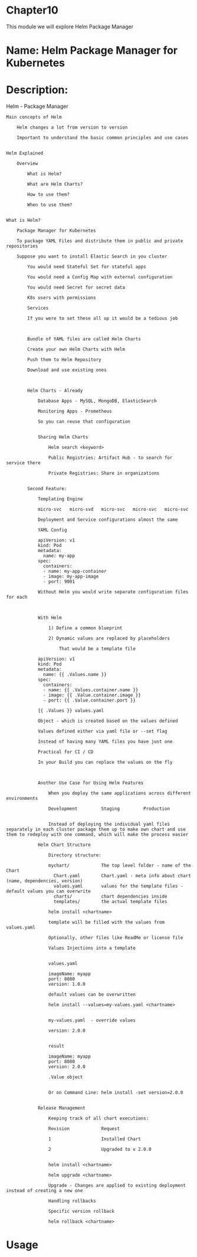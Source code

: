 # Chapter10
This module we will explore Helm Package Manager

# Name: Helm Package Manager for Kubernetes

# Description: 

Helm - Package Manager

    Main concepts of Helm

        Helm changes a lot from version to version

        Important to understand the basic common principles and use cases


    Helm Explained

        Overview

            What is Helm?

            What are Helm Charts?

            How to use them? 

            When to use them?


    What is Helm?

        Package Manager for Kubernetes

        To package YAML Files and distribute them in public and private repositories

        Suppose you want to install Elastic Search in you cluster

            You would need Stateful Set for stateful apps 

            You would need a Config Map with external configuration

            You would need Secret for secret data

            K8s users with permissions

            Services

            If you were to set these all up it would be a tedious job

            
            
            Bundle of YAML files are called Helm Charts

            Create your own Helm Charts with Helm

            Push them to Helm Repository

            Download and use existing ones



            Helm Charts - Already

                Database Apps - MySQL, MongoDB, ElasticSearch

                Monitoring Apps - Prometheus

                So you can reuse that configuration 


                Sharing Helm Charts

                    Helm search <keyword>

                    Public Registries: Artifact Hub - to search for service there

                    Private Registries: Share in organizations


            Second Feature:

                Templating Engine

                micro-svc   micro-svd   micro-svc   micro-svc   micro-svc

                Deployment and Service configurations almost the same

                YAML Config

                apiVersion: v1
                kind: Pod
                metadata:
                  name: my-app
                spec:
                  containers:
                  - name: my-app-container
                  - image: my-app-image
                  - port: 9001

                Without Helm you would write separate configuration files for each



                With Helm

                    1) Define a common blueprint 

                    2) Dynamic values are replaced by placeholders

                        That would be a template file

                apiVersion: v1
                kind: Pod
                metadata:
                  name: {{ .Values.name }}
                spec:
                  containers:
                  - name: {{ .Values.container.name }}
                  - image: {{ .Value.container.image }}
                  - port: {{ .Value.container.port }}

                {{ .Values }} values.yaml

                Object - which is created based on the values defined

                Values defined either via yaml file or --set flag

                Instead of having many YAML files you have just one

                Practical for CI / CD

                In your Build you can replace the values on the fly



                Another Use Case for Using Helm Features

                    When you deploy the same applications across different environments

                    Development         Staging         Production


                    Instead of deploying the individual yaml files separately in each cluster package them up to make own chart and use them to redeploy with one command, which will make the process easier

                Helm Chart Structure

                    Directory structure:

                    mychart/            The top level folder - name of the Chart
                      Chart.yaml        Chart.yaml - meta info about chart (name, dependencies, version)
                      values.yaml       values for the template files - default values you can overwrite
                      charts/           chart dependencies inside
                      templates/        the actual template files

                    helm install <chartname>

                    template will be filled with the values from values.yaml

                    Optionally, other files like ReadMe or license file

                    Values Injections into a template

                    
                    values.yaml

                    imageName: myapp
                    port: 8080
                    version: 1.0.0

                    default values can be overwritten

                    helm install --values=my-values.yaml <chartname>

                    
                    my-values.yaml  - override values

                    version: 2.0.0


                    result

                    imageName: myapp
                    port: 8080
                    version: 2.0.0

                    .Value object


                    Or on Command Line: helm install -set version=2.0.0


                Release Management

                    Keeping track of all chart executions:

                    Revision            Request

                    1                   Installed Chart

                    2                   Upgraded to v 2.0.0


                    helm install <chartname>

                    helm upgrade <chartname>

                    Upgrade - Changes are applied to existing deployment instead of creating a new one

                    Handling rollbacks

                    Specific version rollback

                    helm rollback <chartname>





















# Usage


    